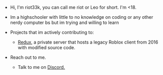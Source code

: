
- Hi, I'm riot33k, you can call me riot or Leo for short. I'm <18.

- Im a highschooler with little to no knowledge on coding or any other nerdy computer bs but im trying and willing to learn

- Projects that im actively contributing to:
   - [Redux](https://github.com/Rowblox), a private server that hosts a legacy Roblox client from 2016 with modified source code. 

- Reach out to me.
   - Talk to me on [Discord.](https://discord.com/users/654805977287229440)
